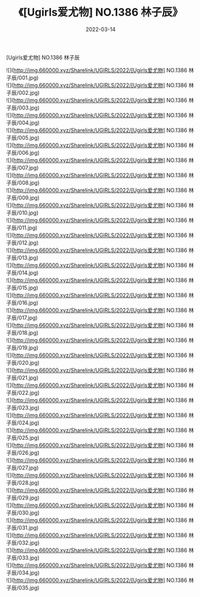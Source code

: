 ﻿---
layout: post
title:  《[Ugirls爱尤物] NO.1386 林子辰》
date:   2022-03-14
img: http://img.660000.xyz/Sharelink/UGIRLS/2022/[Ugirls爱尤物] NO.1386 林子辰/000.jpg
categories: [美女, 清纯, 唯美]
---

[Ugirls爱尤物] NO.1386 林子辰

 ![](http://img.660000.xyz/Sharelink/UGIRLS/2022/[Ugirls爱尤物] NO.1386 林子辰/001.jpg) <br>![](http://img.660000.xyz/Sharelink/UGIRLS/2022/[Ugirls爱尤物] NO.1386 林子辰/002.jpg) <br>![](http://img.660000.xyz/Sharelink/UGIRLS/2022/[Ugirls爱尤物] NO.1386 林子辰/003.jpg) <br>![](http://img.660000.xyz/Sharelink/UGIRLS/2022/[Ugirls爱尤物] NO.1386 林子辰/004.jpg) <br>![](http://img.660000.xyz/Sharelink/UGIRLS/2022/[Ugirls爱尤物] NO.1386 林子辰/005.jpg) <br>![](http://img.660000.xyz/Sharelink/UGIRLS/2022/[Ugirls爱尤物] NO.1386 林子辰/006.jpg) <br>![](http://img.660000.xyz/Sharelink/UGIRLS/2022/[Ugirls爱尤物] NO.1386 林子辰/007.jpg) <br>![](http://img.660000.xyz/Sharelink/UGIRLS/2022/[Ugirls爱尤物] NO.1386 林子辰/008.jpg) <br>![](http://img.660000.xyz/Sharelink/UGIRLS/2022/[Ugirls爱尤物] NO.1386 林子辰/009.jpg) <br>![](http://img.660000.xyz/Sharelink/UGIRLS/2022/[Ugirls爱尤物] NO.1386 林子辰/010.jpg) <br>![](http://img.660000.xyz/Sharelink/UGIRLS/2022/[Ugirls爱尤物] NO.1386 林子辰/011.jpg) <br>![](http://img.660000.xyz/Sharelink/UGIRLS/2022/[Ugirls爱尤物] NO.1386 林子辰/012.jpg) <br>![](http://img.660000.xyz/Sharelink/UGIRLS/2022/[Ugirls爱尤物] NO.1386 林子辰/013.jpg) <br>![](http://img.660000.xyz/Sharelink/UGIRLS/2022/[Ugirls爱尤物] NO.1386 林子辰/014.jpg) <br>![](http://img.660000.xyz/Sharelink/UGIRLS/2022/[Ugirls爱尤物] NO.1386 林子辰/015.jpg) <br>![](http://img.660000.xyz/Sharelink/UGIRLS/2022/[Ugirls爱尤物] NO.1386 林子辰/016.jpg) <br>![](http://img.660000.xyz/Sharelink/UGIRLS/2022/[Ugirls爱尤物] NO.1386 林子辰/017.jpg) <br>![](http://img.660000.xyz/Sharelink/UGIRLS/2022/[Ugirls爱尤物] NO.1386 林子辰/018.jpg) <br>![](http://img.660000.xyz/Sharelink/UGIRLS/2022/[Ugirls爱尤物] NO.1386 林子辰/019.jpg) <br>![](http://img.660000.xyz/Sharelink/UGIRLS/2022/[Ugirls爱尤物] NO.1386 林子辰/020.jpg) <br>![](http://img.660000.xyz/Sharelink/UGIRLS/2022/[Ugirls爱尤物] NO.1386 林子辰/021.jpg) <br>![](http://img.660000.xyz/Sharelink/UGIRLS/2022/[Ugirls爱尤物] NO.1386 林子辰/022.jpg) <br>![](http://img.660000.xyz/Sharelink/UGIRLS/2022/[Ugirls爱尤物] NO.1386 林子辰/023.jpg) <br>![](http://img.660000.xyz/Sharelink/UGIRLS/2022/[Ugirls爱尤物] NO.1386 林子辰/024.jpg) <br>![](http://img.660000.xyz/Sharelink/UGIRLS/2022/[Ugirls爱尤物] NO.1386 林子辰/025.jpg) <br>![](http://img.660000.xyz/Sharelink/UGIRLS/2022/[Ugirls爱尤物] NO.1386 林子辰/026.jpg) <br>![](http://img.660000.xyz/Sharelink/UGIRLS/2022/[Ugirls爱尤物] NO.1386 林子辰/027.jpg) <br>![](http://img.660000.xyz/Sharelink/UGIRLS/2022/[Ugirls爱尤物] NO.1386 林子辰/028.jpg) <br>![](http://img.660000.xyz/Sharelink/UGIRLS/2022/[Ugirls爱尤物] NO.1386 林子辰/029.jpg) <br>![](http://img.660000.xyz/Sharelink/UGIRLS/2022/[Ugirls爱尤物] NO.1386 林子辰/030.jpg) <br>![](http://img.660000.xyz/Sharelink/UGIRLS/2022/[Ugirls爱尤物] NO.1386 林子辰/031.jpg) <br>![](http://img.660000.xyz/Sharelink/UGIRLS/2022/[Ugirls爱尤物] NO.1386 林子辰/032.jpg) <br>![](http://img.660000.xyz/Sharelink/UGIRLS/2022/[Ugirls爱尤物] NO.1386 林子辰/033.jpg) <br>![](http://img.660000.xyz/Sharelink/UGIRLS/2022/[Ugirls爱尤物] NO.1386 林子辰/034.jpg) <br>![](http://img.660000.xyz/Sharelink/UGIRLS/2022/[Ugirls爱尤物] NO.1386 林子辰/035.jpg) <br>
